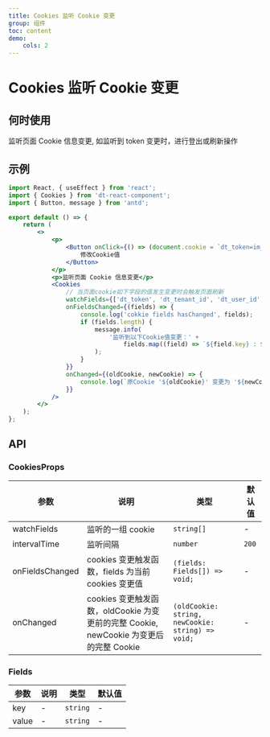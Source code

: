 ```yaml
---
title: Cookies 监听 Cookie 变更
group: 组件
toc: content
demo:
    cols: 2
---
```


# Cookies 监听 Cookie 变更

## 何时使用

监听页面 Cookie 信息变更, 如监听到 token 变更时，进行登出或刷新操作

## 示例

```jsx
import React, { useEffect } from 'react';
import { Cookies } from 'dt-react-component';
import { Button, message } from 'antd';

export default () => {
    return (
        <>
            <p>
                <Button onClick={() => (document.cookie = `dt_token=im_new_token_${Date.now()};`)}>
                    修改Cookie值
                </Button>
            </p>
            <p>监听页面 Cookie 信息变更</p>
            <Cookies
                // 当页面cookie如下字段的值发生变更时会触发页面刷新
                watchFields={['dt_token', 'dt_tenant_id', 'dt_user_id', 'project_id']}
                onFieldsChanged={(fields) => {
                    console.log('cokkie fields hasChanged', fields);
                    if (fields.length) {
                        message.info(
                            '监听到以下Cookie值变更：' +
                                fields.map((field) => `${field.key} : ${field.value}`).join(',')
                        );
                    }
                }}
                onChanged={(oldCookie, newCookie) => {
                    console.log(`原Cookie '${oldCookie}' 变更为 '${newCookie}'`);
                }}
            />
        </>
    );
};
```

## API

### CookiesProps

| 参数            | 说明                                                                                   | 类型                                              | 默认值 |
| --------------- | -------------------------------------------------------------------------------------- | ------------------------------------------------- | ------ |
| watchFields     | 监听的一组 cookie                                                                      | `string[]`                                        | -      |
| intervalTime    | 监听间隔                                                                               | `number`                                          | `200`  |
| onFieldsChanged | cookies 变更触发函数，fields 为当前 cookies 变更值                                     | `(fields: Fields[]) => void;`                     | -      |
| onChanged       | cookies 变更触发函数，oldCookie 为变更前的完整 Cookie, newCookie 为变更后的完整 Cookie | `(oldCookie: string, newCookie: string) => void;` | -      |

### Fields

| 参数  | 说明 | 类型     | 默认值 |
| ----- | ---- | -------- | ------ |
| key   | -    | `string` | -      |
| value | -    | `string` | -      |
